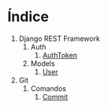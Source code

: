 # Índice
1. Django REST Framework
    1. Auth
        1. [AuthToken](Django_REST_Framework/Auth/AuthToken)
    2. Models
        1. [User](Django_REST_Framework/Models/User)
2. Git
    1. Comandos
        1. [Commit](Git/Commands/Commit)
